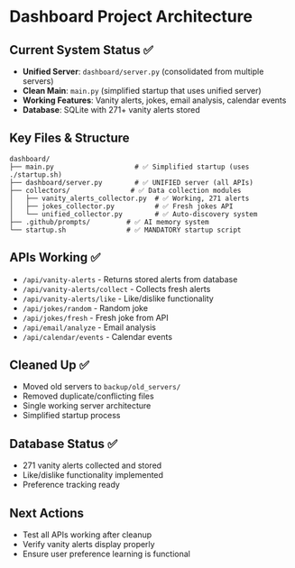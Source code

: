 # Dashboard Project Architecture

## Current System Status ✅
- **Unified Server**: `dashboard/server.py` (consolidated from multiple servers)
- **Clean Main**: `main.py` (simplified startup that uses unified server)
- **Working Features**: Vanity alerts, jokes, email analysis, calendar events
- **Database**: SQLite with 271+ vanity alerts stored

## Key Files & Structure
```
dashboard/
├── main.py                    # ✅ Simplified startup (uses ./startup.sh)
├── dashboard/server.py        # ✅ UNIFIED server (all APIs)
├── collectors/               # ✅ Data collection modules
│   ├── vanity_alerts_collector.py  # ✅ Working, 271 alerts
│   ├── jokes_collector.py          # ✅ Fresh jokes API
│   └── unified_collector.py        # ✅ Auto-discovery system
├── .github/prompts/         # ✅ AI memory system
└── startup.sh               # ✅ MANDATORY startup script
```

## APIs Working ✅
- `/api/vanity-alerts` - Returns stored alerts from database
- `/api/vanity-alerts/collect` - Collects fresh alerts
- `/api/vanity-alerts/like` - Like/dislike functionality
- `/api/jokes/random` - Random joke
- `/api/jokes/fresh` - Fresh joke from API
- `/api/email/analyze` - Email analysis
- `/api/calendar/events` - Calendar events

## Cleaned Up ✅
- Moved old servers to `backup/old_servers/`
- Removed duplicate/conflicting files
- Single working server architecture
- Simplified startup process

## Database Status ✅
- 271 vanity alerts collected and stored
- Like/dislike functionality implemented
- Preference tracking ready

## Next Actions
- Test all APIs working after cleanup
- Verify vanity alerts display properly
- Ensure user preference learning is functional

